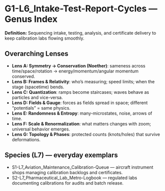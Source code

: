 # G1-L6_Intake-Test-Report-Cycles — Genus Index
**Definition:** Sequencing intake, testing, analysis, and certificate delivery to keep calibration labs flowing smoothly.
## Overarching Lenses

- **Lens A: Symmetry -> Conservation (Noether)**: sameness across time/space/rotation → energy/momentum/angular momentum conserved.
- **Lens B: Frames & Relativity**: who’s measuring; speed limits; when the stage (spacetime) bends.
- **Lens C: Quantization**: ramps become staircases; waves behave as particles and vice-versa.
- **Lens D: Fields & Gauge**: forces as fields spread in space; different “potentials” = same physics.
- **Lens E: Randomness & Entropy**: many-microstates, noise, arrows of time.
- **Lens F: Scale & Renormalization**: what matters changes with zoom; universal behavior emerges.
- **Lens G: Topology & Phases**: protected counts (knots/holes) that survive deformations.

## Species (L7) — everyday exemplars
- S1-L7_Aviation_Maintenance_Calibration-Queue — aircraft instrument shops managing calibration backlogs and certificates.
- S2-L7_Pharmaceutical_Lab_Metro-Logbook — regulated labs documenting calibrations for audits and batch release.
